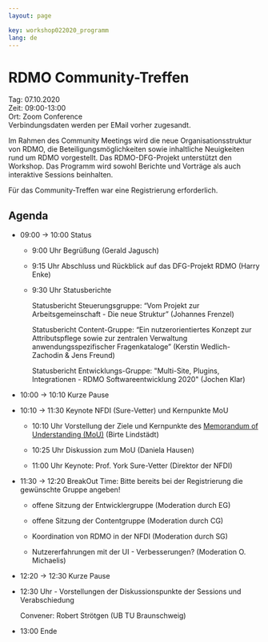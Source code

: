 ```yaml
---
layout: page

key: workshop022020_programm
lang: de
---
```


# RDMO Community-Treffen

Tag:     07.10.2020<br>
Zeit:    09:00-13:00<br>
Ort: Zoom Conference<br>
Verbindungsdaten werden per EMail vorher zugesandt. 

Im Rahmen des Community Meetings wird die neue Organisationsstruktur von RDMO, die Beteiligungsmöglichkeiten sowie inhaltliche Neuigkeiten rund um RDMO vorgestellt. Das RDMO-DFG-Projekt unterstützt den Workshop. Das Programm wird sowohl Berichte und Vorträge als auch interaktive Sessions beinhalten. 

Für das Community-Treffen war eine Registrierung erforderlich.


## Agenda

- 09:00 → 10:00 Status

    - 9:00 Uhr Begrüßung (Gerald Jagusch)

    - 9:15 Uhr Abschluss und Rückblick auf das DFG-Projekt RDMO (Harry Enke)

    - 9:30 Uhr Statusberichte

        Statusbericht Steuerungsgruppe: “Vom Projekt zur Arbeitsgemeinschaft - Die neue Struktur” (Johannes Frenzel)

        Statusbericht Content-Gruppe: “Ein nutzerorientiertes Konzept zur Attributspflege sowie zur zentralen Verwaltung anwendungsspezifischer Fragenkataloge”  (Kerstin Wedlich-Zachodin & Jens Freund)

        Statusbericht Entwicklungs-Gruppe: "Multi-Site, Plugins, Integrationen - RDMO Softwareentwicklung 2020" (Jochen Klar)

- 10:00 → 10:10 Kurze Pause

- 10:10 → 11:30 Keynote NFDI (Sure-Vetter) und Kernpunkte MoU 

    - 10:10 Uhr Vorstellung der Ziele und Kernpunkte des [Memorandum of Understanding (MoU)](/docs/Memorandum-of-Understanding-RDMO.pdf) (Birte Lindstädt)

    - 10:25 Uhr Diskussion zum MoU (Daniela Hausen)

    - 11:00 Uhr Keynote: Prof. York Sure-Vetter (Direktor der NFDI)

- 11:30 → 12:20 BreakOut Time: Bitte bereits bei der Registrierung die gewünschte Gruppe angeben!

    - offene Sitzung der Entwicklergruppe (Moderation durch EG)

    - offene Sitzung der Contentgruppe (Moderation durch CG)

    - Koordination von RDMO in der NFDI (Moderation durch SG)

    - Nutzererfahrungen mit der UI - Verbesserungen? (Moderation O. Michaelis)

- 12:20 → 12:30 Kurze Pause

- 12:30 Uhr - Vorstellungen der Diskussionspunkte der Sessions und Verabschiedung

    Convener: Robert Strötgen (UB TU Braunschweig)

- 13:00 Ende
